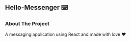 ## Hello-Messenger ⌨️

### About The Project
A messaging application using React and made with love ❤️
